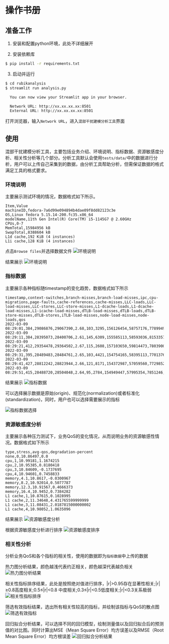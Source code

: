 # 操作书册

## 准备工作

1. 安装和配置python环境，此处不详细展开

2. 安装依赖库
```bash
$ pip install -r requirements.txt
```

3. 启动并运行
```bash
$ cd rubikanalysis
$ streamlit run analysis.py

  You can now view your Streamlit app in your browser.

  Network URL: http://xx.xx.xx.xx:8501
  External URL: http://xx.xx.xx.xx:8501
```

打开浏览器，输入`Network URL`，进入`混部干扰建模分析工具`界面

## 使用

混部干扰建模分析工具，主要包括业务介绍、环境说明、指标数据、资源敏感度分析、相关性分析等几个部分。分析工具默认会使用`tests/data/`中的数据进行分析，用户可以上传自己采集到的数据，由分析工具帮助分析，但需保证数据的格式满足工具的格式要求。

### 环境说明

主要展示测试环境的情况，数据格式如下所示。

```
Item,Value
machineID,fedora-7a6d99e094894b4dae09f8dd82123c3e
OS,Linux fedora 5.15.14-200.fc35.x86_64
modelName,11th Gen Intel(R) Core(TM) i5-1145G7 @ 2.60GHz
CPUs,0-7
MemTotal,15984956 kB
SwapTotal,8388604 kB
L1d cache,192 KiB (4 instances)
L1i cache,128 KiB (4 instances)
```

点击`Browse files`并选择数据文件
![环境说明](./imgs/environment_browse.png)

结果展示
![环境说明](./imgs/environment_info.png)

### 指标数据

主要展示各种指标随timestamp的变化趋势，数据格式如下所示

```
timestamp,context-switches,branch-misses,branch-load-misses,ipc,cpu-migrations,page-faults,cache-references,cache-misses,LLC-loads,LLC-load-misses,LLC-stores,LLC-store-misses,L1-dcache-loads,L1-dcache-load-misses,L1-icache-load-misses,dTLB-load-misses,dTLB-loads,dTLB-store-misses,dTLB-stores,iTLB-load-misses,node-load-misses,node-loads,qos
2022-03-09 08:29:01,384,29086876,29067390,2.68,103,3295,156126454,58757176,7789949,4451332,23809342,19897695,12536872348,243692903,33757849,359147,13660089049,563717,4755805513,551421,0,4354843,1.69833
2022-03-09 08:29:11,384,28395073,28400706,2.61,145,6309,155585113,58593036,8153357,4354526,24442693,20019110,12577306341,248034851,34849021,399561,13591777510,611925,4758125952,537069,0,4322310,1.70167
2022-03-09 08:29:21,412,29354478,29364502,2.67,115,2608,157103650,59814473,7803900,4471600,23391664,19518910,12836532172,251846933,33950272,364048,13601421822,550633,4796035193,639177,0,4471451,1.687
2022-03-09 08:29:31,395,28489483,28484761,2.65,103,4421,154754165,58395113,7701376,4373529,23916706,19828115,12895017688,253549460,34322874,378664,13634078821,539258,4785515079,569687,0,4393632,1.68833
2022-03-09 08:29:41,427,28812242,28823944,2.66,121,8171,154372987,57059560,7729852,4404123,23329895,19700263,12841223403,251193277,34617487,379189,13534862954,625461,4776076428,554582,0,4382613,1.69933
2022-03-09 08:29:51,415,28488720,28504048,2.64,95,2784,154949447,57995354,7851246,4471877,26459658,21443114,12757691754,254019307,33986802,391915,13579880550,557936,4747949552,567421,0,4457386,1.69933
```

结果展示
![指标数据](./imgs/metrics_data.png)

可以选择展示数据是原始(origin)、规范化(normalization)或者标准化(standardization)，同时，用户也可以选择需要展示的指标

![指标数据选择](./imgs/metrics_selector.png)

### 资源敏感度分析

主要展示各种压力测试下，业务QoS的变化情况，从而说明业务的资源敏感性情况。数据格式如下所示

```
type,stress,avg-qos,degradation-percent
none,0,10.86497,0.0
cpu,1,10.99181,1.1674215
cpu,2,10.95385,0.8180418
cpu,3,10.84609,-0.1737695
cpu,4,10.94601,0.7458833
memory,4.1,10.8617,-0.0300967
memory,8.2,10.92014,0.5077787
memory,12.3,10.91567,0.4666373
memory,16.4,10.9452,0.7384282
L1 cache,1,10.87615,0.1028995
L1 cache,2,11.34648,4.431765599999999
L1 cache,3,11.08431,2.0187815000000002
L1 cache,4,10.98052,1.0635096
```

结果展示
![资源敏感度分析](./imgs/resource_analysis.png)

根据资源敏感度分析进行排序
![资源敏感度排序](./imgs/resource_sort.png)

### 相关性分析

分析业务QoS和各个指标的相关性，使用的数据即为`指标数据`中上传的数据

热力图分析结果，颜色越浅代表约正相关，颜色越深代表越负相关
![热力图分析结果](./imgs/hot_map.png)

相关性指标排序结果，此处是按照绝对值进行排序，|r|>0.95存在显著性相关;|r|≥0.8高度相关;0.5≤|r|<0.8 中度相关;0.3≤|r|<0.5低度相关;|r|<0.3关系极弱
![相关性指标排序](./imgs/correlation_sort.png)

筛选有效指标结果，选出所有相关性较高的指标，并绘制该指标与QoS的散点图
![筛选有效指标](./imgs/useful_metrics.png)

回归拟合分析结果，可以选择不同的回归模型，绘制测量值以及回归拟合后的预测值的对比图。同时计算出MSE（Mean Square Error）均方误差以及RMSE（Root Mean Square Error）均方根误差
![回归拟合分析结果](./imgs/regression_analysis.png)